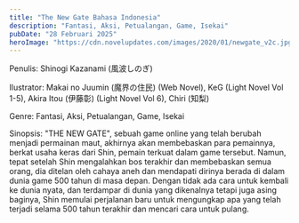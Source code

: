 ```yaml
---
title: "The New Gate Bahasa Indonesia"
description: "Fantasi, Aksi, Petualangan, Game, Isekai"
pubDate: "28 Februari 2025"
heroImage: "https://cdn.novelupdates.com/images/2020/01/newgate_v2c.jpg"
---
```


Penulis:  Shinogi Kazanami (風波しのぎ)

Ilustrator:  Makai no Juumin (魔界の住民) (Web Novel),  KeG (Light Novel Vol 1-5), Akira Itou (伊藤彰) (Light Novel Vol 6), Chiri (知梨)

Genre: Fantasi, Aksi, Petualangan, Game, Isekai

Sinopsis:  "THE NEW GATE", sebuah game online yang telah berubah menjadi permainan maut, akhirnya akan membebaskan para pemainnya, berkat usaha keras dari Shin, pemain terkuat dalam game tersebut.  Namun, tepat setelah Shin mengalahkan bos terakhir dan membebaskan semua orang, dia ditelan oleh cahaya aneh dan mendapati dirinya berada di dalam dunia game 500 tahun di masa depan.  Dengan tidak ada cara untuk kembali ke dunia nyata, dan terdampar di dunia yang dikenalnya tetapi juga asing baginya, Shin memulai perjalanan baru untuk mengungkap apa yang telah terjadi selama 500 tahun terakhir dan mencari cara untuk pulang.

